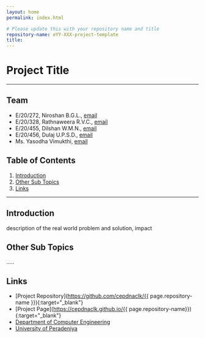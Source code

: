 ```yaml
---
layout: home
permalink: index.html

# Please update this with your repository name and title
repository-name: eYY-XXX-project-template
title:
---
```


[comment]: # "This is the standard layout for the project, but you can clean this and use your own template"

# Project Title

---

<!-- 
This is a sample image, to show how to add images to your page. To learn more options, please refer [this](https://projects.ce.pdn.ac.lk/docs/faq/how-to-add-an-image/)

![Sample Image](./images/sample.png)
 -->

## Team
-  E/20/272, Niroshan B.G.L., [email](mailto:e20272@eng.pdn.ac.lk)
-  E/20/328, Rathnaweera R.V.C., [email](mailto:e20328@eng.pdn.ac.lk)
-  E/20/455, Dilshan W.M.N., [email](mailto:e20455@eng.pdn.ac.lk)
-  E/20/456, Dulaj U.P.S.D., [email](mailto:e20456@eng.pdn.ac.lk)
-  Ms. Yasodha Vimukthi, [email](mailto:yasodhav@eng.pdn.ac.lk)

## Table of Contents
1. [Introduction](#introduction)
2. [Other Sub Topics](#other-sub-topics)
3. [Links](#links)

---

## Introduction

 description of the real world problem and solution, impact

## Other Sub Topics

.....

## Links

- [Project Repository](https://github.com/cepdnaclk/{{ page.repository-name }}){:target="_blank"}
- [Project Page](https://cepdnaclk.github.io/{{ page.repository-name}}){:target="_blank"}
- [Department of Computer Engineering](http://www.ce.pdn.ac.lk/)
- [University of Peradeniya](https://eng.pdn.ac.lk/)


[//]: # (Please refer this to learn more about Markdown syntax)
[//]: # (https://github.com/adam-p/markdown-here/wiki/Markdown-Cheatsheet)
